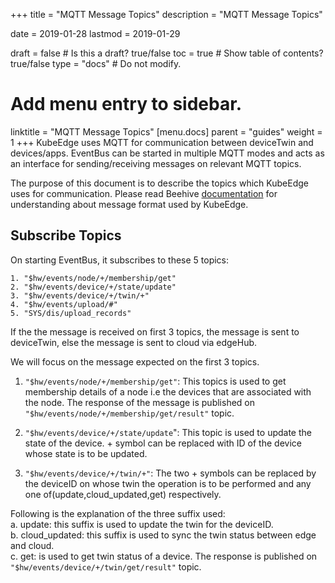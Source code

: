 +++
title = "MQTT Message Topics"
description = "MQTT Message Topics"

date = 2019-01-28
lastmod = 2019-01-29

draft = false  # Is this a draft? true/false
toc = true  # Show table of contents? true/false
type = "docs"  # Do not modify.

# Add menu entry to sidebar.
linktitle = "MQTT Message Topics"
[menu.docs]
  parent = "guides"
  weight = 1
+++
KubeEdge uses MQTT for communication between deviceTwin and devices/apps.
EventBus can be started in multiple MQTT modes and acts as an interface for sending/receiving messages on relevant MQTT topics.

The purpose of this document is to describe the topics which KubeEdge uses for communication.
Please read Beehive [documentation](/en/docs/beehive) for understanding about message format used by KubeEdge. 

## Subscribe Topics
On starting EventBus, it subscribes to these 5 topics:
```
1. "$hw/events/node/+/membership/get"
2. "$hw/events/device/+/state/update"
3. "$hw/events/device/+/twin/+"
4. "$hw/events/upload/#"
5. "SYS/dis/upload_records"
```  

If the the message is received on first 3 topics, the message is sent to deviceTwin, else the message is sent to cloud via edgeHub.

We will focus on the message expected on the first 3 topics.

1. `"$hw/events/node/+/membership/get"`:
This topics is used to get membership details of a node i.e the devices that are associated with the node.
The response of the message is published on `"$hw/events/node/+/membership/get/result"` topic.  

2. `"$hw/events/device/+/state/update`":
This topic is used to update the state of the device. + symbol can be replaced with ID of the device whose state is to be updated.  

3. `"$hw/events/device/+/twin/+"`:
The two + symbols can be replaced by the deviceID on whose twin the operation is to be performed and any one of(update,cloud_updated,get) respectively.  

Following is the explanation of the three suffix used:  
    a. update: this suffix is used to update the twin for the deviceID.  
    b. cloud_updated: this suffix is used to sync the twin status between edge and cloud.  
    c. get: is used to get twin status of a device. The response is published on `"$hw/events/device/+/twin/get/result"` topic.